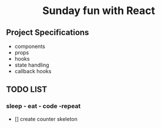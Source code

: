 <h1 align="center">
  Sunday fun with React
</h1>

## Project Specifications

- components
- props
- hooks
- state handling
- callback hooks

## TODO LIST
### sleep - eat - code -repeat
 - [] create counter skeleton

